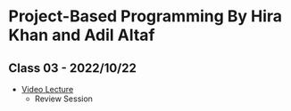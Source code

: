 # Project-Based Programming By Hira Khan and Adil Altaf

## Class 03 - 2022/10/22

- [Video Lecture](https://youtu.be/FhvDgJGfK_Y)
  - Review Session
